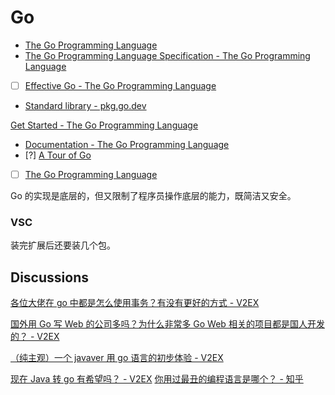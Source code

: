 # Go
- [The Go Programming Language](https://go.dev/)
- [The Go Programming Language Specification - The Go Programming Language](https://go.dev/ref/spec)
- [ ] [Effective Go - The Go Programming Language](https://go.dev/doc/effective_go)
- [Standard library - pkg.go.dev](https://pkg.go.dev/std)

[Get Started - The Go Programming Language](https://go.dev/learn/)
- [Documentation - The Go Programming Language](https://go.dev/doc/)
- [?] [A Tour of Go](https://go.dev/tour/list)
- [ ] [The Go Programming Language](https://go.dev/tour/welcome/1)

Go 的实现是底层的，但又限制了程序员操作底层的能力，既简洁又安全。

### VSC
装完扩展后还要装几个包。

## Discussions
[各位大佬在 go 中都是怎么使用事务？有没有更好的方式 - V2EX](https://www.v2ex.com/t/836337#r_11405579)

[国外用 Go 写 Web 的公司多吗？为什么非常多 Go Web 相关的项目都是国人开发的？ - V2EX](https://www.v2ex.com/t/837667#reply1)

[（纯主观）一个 javaver 用 go 语言的初步体验 - V2EX](https://www.v2ex.com/t/838094)

[现在 Java 转 go 有希望吗？ - V2EX](https://www.v2ex.com/t/842037#reply62)
[你用过最丑的编程语言是哪个？ - 知乎](https://www.zhihu.com/question/448169628)